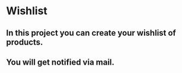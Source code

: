 # Wishlist
## In this project you can create your wishlist of products.
## You will get notified via mail.
